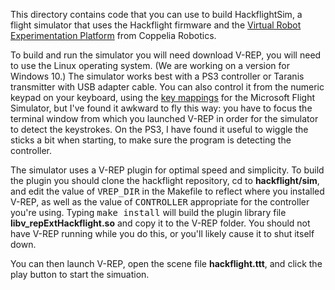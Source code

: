 This directory contains code that you can use to build HackflightSim, a flight
simulator that uses the Hackflight firmware and the [Virtual Robot
Experimentation Platform](http://www.coppeliarobotics.com/) from Coppelia
Robotics.  

To build and run the simulator you will need download V-REP, you will need to
use the Linux operating system.  (We are working on a version for Windows 10.)
The simulator works best with a PS3 controller or Taranis transmitter with USB
adapter cable.  You can also control it from the numeric keypad on your
keyboard, using the [key
mappings](http://www.flightsimbooks.com/flightsimhandbook/keyboardcontrols.php)
for the Microsoft Flight Simulator, but I've found it awkward to fly this way:
you have to focus the terminal window from which you launched V-REP in order
for the simulator to detect the keystrokes.  On the PS3, I have found it useful
to wiggle the sticks a bit when starting, to make sure the program is detecting
the controller.

The simulator uses a V-REP plugin for optimal speed and simplicity.  To build
the plugin you should clone the hackflight repository, cd to
<b>hackflight/sim</b>, and edit the value of <tt>VREP\_DIR</tt> in the Makefile
to reflect where you installed V-REP, as well as the value of
<tt>CONTROLLER</tt> appropriate for the controller you're using.  Typing
<tt>make install</tt> will build the plugin library file
<b>libv_repExtHackflight.so</b> and copy it to the V-REP folder. You should not
have V-REP running while you do this, or you'll likely cause it to shut itself
down.

You can then launch V-REP, open the scene file <b>hackflight.ttt</b>, and click
the play button to start the simuation.
